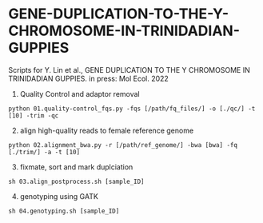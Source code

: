 # GENE-DUPLICATION-TO-THE-Y-CHROMOSOME-IN-TRINIDADIAN-GUPPIES
Scripts for Y. Lin et al., GENE DUPLICATION TO THE Y CHROMOSOME IN TRINIDADIAN GUPPIES. in press: Mol Ecol. 2022

1. Quality Control and adaptor removal
```
python 01.quality-control_fqs.py -fqs [/path/fq_files/] -o [./qc/] -t [10] -trim -qc
```

2. align high-quality reads to female reference genome 
```
python 02.alignment_bwa.py -r [/path/ref_genome/] -bwa [bwa] -fq [./trim/] -a -t [10]
```

3. fixmate, sort and mark duplciation
```
sh 03.align_postprocess.sh [sample_ID]
```

4. genotyping using GATK 
```
sh 04.genotyping.sh [sample_ID]
```
